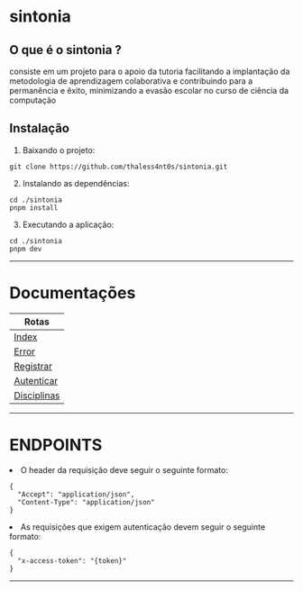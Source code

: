 # sintonia

## O que é o sintonia ?

consiste em um projeto para o apoio da tutoria facilitando a implantação da metodologia de aprendizagem colaborativa e contribuindo para a permanência e êxito, minimizando a evasão escolar no curso de ciência da computação

## Instalação

1. Baixando o projeto:

```
git clone https://github.com/thaless4nt0s/sintonia.git
```

2. Instalando as dependências:

```
cd ./sintonia
pnpm install
```

3. Executando a aplicação:

```
cd ./sintonia
pnpm dev
```
---

# Documentações

| Rotas                                         |
| --------------------------------------------- |
| [Index](endpoints/index.md)                   |
| [Error](endpoints/error.md)                   |
| [Registrar](endpoints/registrar.md)           |
| [Autenticar](endpoints/autenticacao.md)       |
| [Disciplinas](endpoints/disciplinas.md)       |

---

# ENDPOINTS

<li>O header da requisição deve seguir o seguinte formato:</li>

```
{
  "Accept": "application/json",
  "Content-Type": "application/json"
}
```

<li>As requisições que exigem autenticação devem seguir o seguinte formato:</li>

```
{
  "x-access-token": "{token}"
}
```

---
